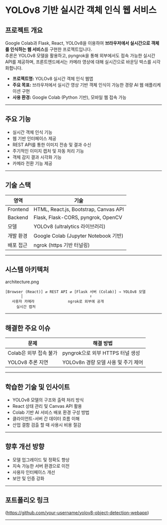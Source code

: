 
# YOLOv8 기반 실시간 객체 인식 웹 서비스

## 프로젝트 개요
Google Colab과 Flask, React, YOLOv8을 이용하여 **브라우저에서 실시간으로 객체를 인식하는 웹 서비스**를 구현한 프로젝트입니다.  
추론은 YOLOv8 모델을 활용하고, pyngrok을 통해 외부에서도 접속 가능한 실시간 API를 제공하며, 프론트엔드에서는 카메라 영상에 대해 실시간으로 바운딩 박스를 시각화합니다.

- **프로젝트명:** YOLOv8 실시간 객체 인식 웹앱
- **주요 목표:** 브라우저에서 실시간 영상 기반 객체 인식이 가능한 경량 AI 웹 애플리케이션 구현
- **사용 환경:** Google Colab (Python 기반), 모바일 웹 접속 가능

---

## 주요 기능

- 실시간 객체 인식 기능
- 웹 기반 인터페이스 제공
- REST API를 통한 이미지 전송 및 결과 수신
- 주기적인 이미지 캡처 및 자동 처리 기능
- 객체 감지 결과 시각화 기능
- 카메라 전환 기능 제공

---

## 기술 스택

| 영역        | 기술                                   |
|-------------|----------------------------------------|
| Frontend    | HTML, React.js, Bootstrap, Canvas API  |
| Backend     | Flask, Flask-CORS, pyngrok, OpenCV     |
| 모델        | YOLOv8 (ultralytics 라이브러리)        |
| 개발 환경   | Google Colab (Jupyter Notebook 기반)   |
| 배포 접근   | ngrok (https 기반 터널링)              |

---

## 시스템 아키텍처
architecture.png
```
[Browser (React)] ⇄ REST API ⇄ [Flask 서버 (Colab)] → YOLOv8 모델
       │                              ↑
   사용자 카메라               ngrok로 외부에 공개
     실시간 캡처
```

---

## 해결한 주요 이슈

| 문제 | 해결 방법 |
|------|------------|
| Colab은 외부 접속 불가 | pyngrok으로 외부 HTTPS 터널 생성 |
| YOLOv8 추론 지연 | YOLOv8n 경량 모델 사용 및 주기 제어 |

---

## 학습한 기술 및 인사이트

- YOLOv8 모델의 구조와 출력 처리 방식
- React 상태 관리 및 Canvas API 활용
- Colab 기반 AI 서비스 배포 환경 구성 방법
- 클라이언트-서버 간 데이터 흐름 이해
- 산업 결함 검출 할 때 사용시 비용 절감

---

## 향후 개선 방향

- 모델 업그레이드 및 정확도 향상
- 지속 가능한 서버 환경으로 이전
- 사용자 인터페이스 개선
- 보안 및 인증 강화

---

## 포트폴리오 링크

(https://github.com/your-username/yolov8-object-detection-webapp)

---
